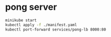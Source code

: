 # pong server

```bash
minikube start
kubectl apply -f ./manifest.yaml
kubectl port-forward services/pong-lb 8000:80
```
